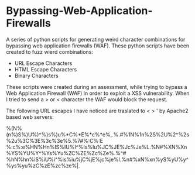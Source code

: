 # Bypassing-Web-Application-Firewalls
A series of python scripts for generating weird character combinations for bypassing web application firewalls (WAF).
These python scripts have been created to fuzz wierd combinations:

 * URL Escape Characters 
 * HTML Escape Characters
 * Binary Characters

These scripts were created during an assessment, while trying to bypass a Web Application Firewall (WAF) in order to exploit a XSS vulnerability.
When I tried to send a > or < character the WAF would block the request.

The following URL escapes I have noticed are traslated to < > ' by Apache2 based web servers:

%(N%(n%)S%)U%)^%)s%)u%*C%*E%*c%*e%,.%.#%1N%1n%2S%2U%2^%2s%2u%3C%3E%3c%3e%5.%7#%:C%:E
%:c%:e%HN%Hn%IS%IU%I^%Is%Iu%JC%JE%Jc%Je%L.%N#%XN%Xn%YS%YU%Y^%Ys%Yu%ZC%ZE%Zc%Ze%\.%^#
%hN%hn%iS%iU%i^%is%iu%jC%jE%jc%je%l.%n#%xN%xn%yS%yU%y^%ys%yu%zC%zE%zc%ze%|.

